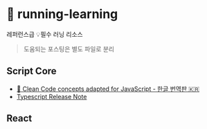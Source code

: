 # 🏃 running-learning

레퍼런스급 💡필수 러닝 리소스

> 도움되는 포스팅은 별도 파일로 분리

## Script Core

- [🛁 Clean Code concepts adapted for JavaScript - 한글 번역판 🇰🇷](https://github.com/qkraudghgh/clean-code-javascript-ko)
- [Typescript Release Note](https://devblogs.microsoft.com/typescript/)

## React
